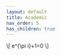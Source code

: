 ```yaml
---
layout: default
title: Academic
nav_order: 5
has_children: true
---
```


\\[ e^{\pi i}+1=0 \\]

<script src="https://polyfill.io/v3/polyfill.min.js?features=es6"></script>
<script id="MathJax-script" async src="https://cdn.jsdelivr.net/npm/mathjax@3/es5/tex-mml-chtml.js"></script>
